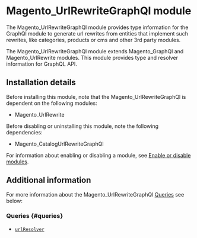 # Magento_UrlRewriteGraphQl module

The Magento_UrlRewriteGraphQl module provides type information for the GraphQl module to generate url rewrites from entities that implement such rewrites, like categories, products or cms and other 3rd party modules.

The Magento_UrlRewriteGraphQl module extends Magento_GraphQl and Magento_UrlRewrite modules. This module provides type and resolver information for GraphQL API.

## Installation details

Before installing this module, note that the Magento_UrlRewriteGraphQl is dependent on the following modules:

- Magento_UrlRewrite

Before disabling or uninstalling this module, note the following dependencies:

- Magento_CatalogUrlRewriteGraphQl

For information about enabling or disabling a module, see [Enable or disable modules](https://devdocs.magento.com/guides/v2.4/install-gde/install/cli/install-cli-subcommands-enable.html).

## Additional information

For more information about the Magento_UrlRewriteGraphQl [Queries](#queries) see below:

### Queries {#queries}

- [`urlResolver`](https://devdocs.magento.com/guides/v2.4/graphql/queries/url-resolver.html)
